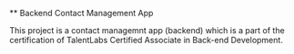 ** Backend Contact Management App

This project is a contact managemnt app (backend) which is a part of the certification of TalentLabs Certified Associate in Back-end Development.